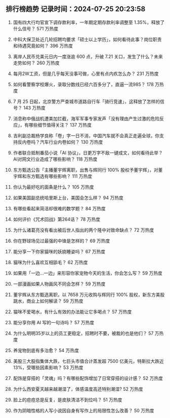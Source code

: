 
## 排行榜趋势 记录时间：2024-07-25 20:23:58
  
  1. 国有四大行均官宣下调存款利率，一年期定期存款利率调整至 1.35%，释放了什么信号？ 571 万热度
    
  2. 中科大保卫处近几轮招聘均要求「硕士以上学历」，如何看待此事？岗位职责和待遇究竟如何？ 396 万热度
    
  3. 离岸人民币兑美元日内一度涨逾 600 点，升破 7.21 关口，发生了什么？未来走势如何？ 260 万热度
    
  4. 每月2W工资，但是几乎每天没事可做，心里有点内疚怎么办？ 231 万热度
    
  5. 如何看警察学校爆火，录取分数线已经六百多分了，直逼一流985？ 178 万热度
    
  6. 7 月 25 日起，北京警方严查城市道路自行车「骑行竞速」，这释放了怎样的信号？ 143 万热度
    
  7. 消息称中俄战机遭美加拦截，海军军事专家发声「没有理由产生过激的危险反应」，有哪些细节值得关注？ 137 万热度
    
  8. 吉利副总裁杨学良称「卷」字一日不消，中国汽车就不会真正走遍全球，你支持反内卷吗？汽车行业内卷如何？ 130 万热度
    
  9. 作者联合抵制番茄小说「AI 协议」，日更万字不敌一键成文，如何看待此举？AI对网文行业造成了哪些影响？ 118 万热度
    
  10. 东方甄选公告「主播董宇辉离职，出售与辉同行 100% 股权予董宇辉」，对董宇辉和东方甄选有哪些影响？ 111 万热度
    
  11. 你认为最好吃的面条是什么？ 105 万热度
    
  12. 如果美国副总统哈里斯上台，美国会怎么样？ 94 万热度
    
  13. 有哪些看起来简洁却很难的数学题？ 84 万热度
    
  14. 如何评价《咒术回战》第264话？ 78 万热度
    
  15. 为什么诸葛亮没有看出被后世人指出的两个隆中对致命缺点？ 72 万热度
    
  16. 你在野球场见过最强的中锋是怎样的？ 69 万热度
    
  17. 能分享一下你家猫咪的妖娆睡姿吗？ 67 万热度
    
  18. 猫咪为什么喜欢互相舔毛？ 62 万热度
    
  19. 如果用「一边…一边」来形容你家宠物今天的生活，你会怎么写？ 59 万热度
    
  20. 一部漫画如果人物画风不同会怎样？ 59 万热度
    
  21. 董宇辉从东方甄选离职，以 7658 万元收购与辉同行 100% 股权，新东方美股跳水，商业上如何解读？ 59 万热度
    
  22. 猫咪不爱喝水，有什么有效的办法能让它多喝点？ 57 万热度
    
  23. 能分享你用 AI 写的一句诗吗？ 57 万热度
    
  24. 为什么明明35岁以上的员工更稳定，招聘时不要，被裁的也是他们？ 57 万热度
    
  25. 养宠物到底有多治愈？ 54 万热度
    
  26. 美股三大股指集体大跌，七巨头市值合计蒸发超 7500 亿美元，特斯拉大跌近 13%，受哪些因素影响？ 53 万热度
    
  27. 配饰是穿搭的「灵魂」吗？有哪些配饰增加了日常穿搭的设计感？ 52 万热度
    
  28. 为什么西安夏天越来越潮湿了，体感温度高还特别潮湿? 52 万热度
    
  29. 脸上的痘痘总是反复，是皮肤清洁不到位吗？ 51 万热度
    
  30. 作为阴暗性格的人写小说因自身有写作上的局限性怎么改善？ 50 万热度
    